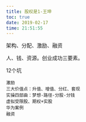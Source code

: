 ```yaml
---
title: 股权是1-王坤
toc: true
date: 2019-02-17 
time: 21:51:55
---
```

架构、分配、激励、融资

人、钱、资源。创业成功三要素。

12个坑

    激励
    三大价值点：升值、增值、分红、套现
    实操四部曲：梦想-路径-分股-分钱
    虚拟受限股、期权+实股
    华为案例
    融资


